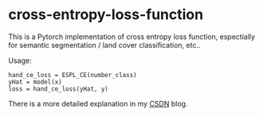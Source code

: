 # cross-entropy-loss-function

This is a Pytorch implementation of cross entropy loss function, espectially for semantic segmentation / land cover classification, etc..

Usage:
```
hand_ce_loss = ESPL_CE(number_class)
yHat = model(x)
loss = hand_ce_loss(yHat, y)
```

There is a more detailed explanation in my [CSDN](https://blog.csdn.net/mawonly/article/details/128308722?spm=1001.2014.3001.5502) blog.
